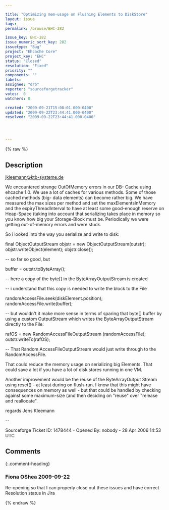 ```yaml
---

title: "Optimizing mem-usage on Flushing Elements to DiskStore"
layout: issue
tags: 
permalink: /browse/EHC-282

issue_key: EHC-282
issue_numeric_sort_key: 282
issuetype: "Bug"
project: "Ehcache Core"
project_key: "EHC"
status: "Closed"
resolution: "Fixed"
priority: ""
components: ""
labels: 
assignee: "drb"
reporter: "sourceforgetracker"
votes:  0
watchers: 0

created: "2009-09-21T15:08:01.000-0400"
updated: "2009-09-22T23:44:41.000-0400"
resolved: "2009-09-22T23:44:41.000-0400"




---
```


{% raw %}

## Description

<div markdown="1" class="description">

jkleemann@ktb-systeme.de

We encountered strange OutOfMemory errors in our DB-
Cache using ehcache 1.0. We use a lot of caches for 
various methods. Some of those cached methods (big-
data elements) can become rather big. We have measured 
the max sizes per method and set the 
maxElementsInMemory and the expiryThreadInterval to 
have at least some good-enough reserve on Heap-Space 
(taking into account that serializing takes place in 
memory so you know how big your Storage-Block must be. 
Periodically we were getting out-of-memory errors and 
were stuck.

So i looked into the way you serialize and write to 
disk:


final ObjectOutputStream objstr = new 
ObjectOutputStream(outstr);
objstr.writeObject(element);
objstr.close();

-- so far so good, but

buffer = outstr.toByteArray();

-- here a copy of the byte[] in the 
ByteArrayOutputStream is created

-- i understand that this copy is needed to write the 
block to  the File

randomAccessFile.seek(diskElement.position);
randomAccessFile.write(buffer);


-- but wouldn't it make more sense in terms of sparing 
that byte[] buffer by using a custom OutputStream 
which writes the ByteArrayOutputStream directly to the 
File:

rafOS = new RandomAccessFileOutputStream
(randomAccessFile);
outstr.writeTo(rafOS);

-- That Random AccessFileOutputStream would just write 
through to the RandomAccessFile.


That could reduce the memory usage on serializing big 
Elements. That could save a lot if you have a lot of 
disk stores running in one VM.

Another improvement would be the reuse of the 
ByteArrayOutput Stream using reset() - at least during 
on flush-run. I know that this might have consequences 
on memory as well - but that could be handled by 
checking against some maximum-size (and then deciding 
on "reuse" over "release and reallocate".


regards
Jens Kleemann




-- 


Sourceforge Ticket ID: 1478444 - Opened By: nobody - 28 Apr 2006 14:53 UTC

</div>

## Comments


{:.comment-heading}
### **Fiona OShea** <span class="date">2009-09-22</span>

<div markdown="1" class="comment">

Re-opening so that I can properly close out these issues and have correct Resolution status in Jira

</div>



{% endraw %}
